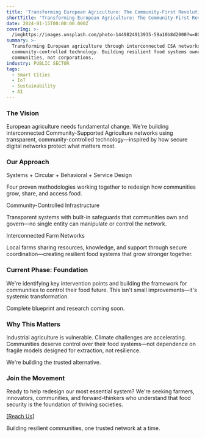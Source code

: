 ```yaml
---
title: 'Transforming European Agriculture: The Community-First Revolution'
shortTitle: 'Transforming European Agriculture: The Community-First Revolution'
date: 2024-01-15T00:00:00.000Z
coverImg: >-
  /imghttps://images.unsplash.com/photo-1449824913935-59a10b8d2000?w=800&h=600&fit=crop
summary: >-
  Transforming European agriculture through interconnected CSA networks using
  community-controlled technology. Building resilient food systems owned by
  communities, not corporations.
industry: PUBLIC SECTOR
tags:
  - Smart Cities
  - IoT
  - Sustainability
  - AI
---
```


### The Vision

European agriculture needs fundamental change. We're building interconnected Community-Supported Agriculture networks using transparent, community-controlled technology—inspired by how secure digital networks protect what matters most.

### Our Approach

Systems + Circular + Behavioral + Service Design

Four proven methodologies working together to redesign how communities grow, share, and access food.

Community-Controlled Infrastructure

Transparent systems with built-in safeguards that communities own and govern—no single entity can manipulate or control the network.

Interconnected Farm Networks

Local farms sharing resources, knowledge, and support through secure coordination—creating resilient food systems that grow stronger together.

### Current Phase: Foundation

We're identifying key intervention points and building the framework for communities to control their food future. This isn't small improvements—it's systemic transformation.

Complete blueprint and research coming soon.

### Why This Matters

Industrial agriculture is vulnerable. Climate challenges are accelerating. Communities deserve control over their food systems—not dependence on fragile models designed for extraction, not resilience.

We're building the trusted alternative.

### Join the Movement

Ready to help redesign our most essential system? We're seeking farmers, innovators, communities, and forward-thinkers who understand that food security is the foundation of thriving societies.

[\[Reach Us\]](https://google.com)

Building resilient communities, one trusted network at a time.
